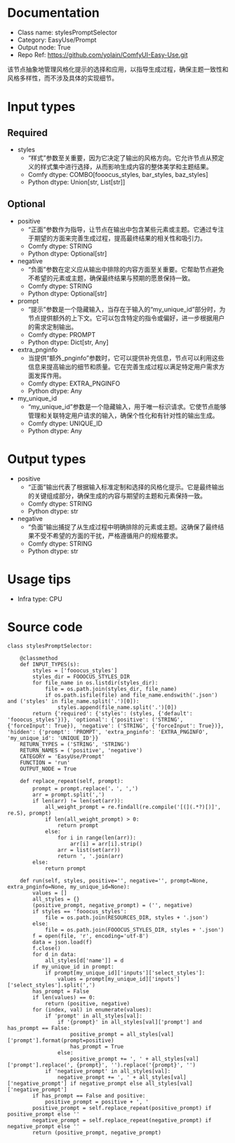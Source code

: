 # Documentation
- Class name: stylesPromptSelector
- Category: EasyUse/Prompt
- Output node: True
- Repo Ref: https://github.com/yolain/ComfyUI-Easy-Use.git

该节点抽象地管理风格化提示的选择和应用，以指导生成过程，确保主题一致性和风格多样性，而不涉及具体的实现细节。

# Input types
## Required
- styles
    - “样式”参数至关重要，因为它决定了输出的风格方向。它允许节点从预定义的样式集中进行选择，从而影响生成内容的整体美学和主题结果。
    - Comfy dtype: COMBO[fooocus_styles, bar_styles, baz_styles]
    - Python dtype: Union[str, List[str]]
## Optional
- positive
    - “正面”参数作为指导，让节点在输出中包含某些元素或主题。它通过专注于期望的方面来完善生成过程，提高最终结果的相关性和吸引力。
    - Comfy dtype: STRING
    - Python dtype: Optional[str]
- negative
    - “负面”参数在定义应从输出中排除的内容方面至关重要。它帮助节点避免不希望的元素或主题，确保最终结果与预期的愿景保持一致。
    - Comfy dtype: STRING
    - Python dtype: Optional[str]
- prompt
    - “提示”参数是一个隐藏输入，当存在于输入的“my_unique_id”部分时，为节点提供额外的上下文。它可以包含特定的指令或偏好，进一步根据用户的需求定制输出。
    - Comfy dtype: PROMPT
    - Python dtype: Dict[str, Any]
- extra_pnginfo
    - 当提供“额外_pnginfo”参数时，它可以提供补充信息，节点可以利用这些信息来提高输出的细节和质量。它在完善生成过程以满足特定用户需求方面发挥作用。
    - Comfy dtype: EXTRA_PNGINFO
    - Python dtype: Any
- my_unique_id
    - “my_unique_id”参数是一个隐藏输入，用于唯一标识请求。它使节点能够管理和关联特定用户请求的输入，确保个性化和有针对性的输出生成。
    - Comfy dtype: UNIQUE_ID
    - Python dtype: Any

# Output types
- positive
    - “正面”输出代表了根据输入标准定制和选择的风格化提示。它是最终输出的关键组成部分，确保生成的内容与期望的主题和元素保持一致。
    - Comfy dtype: STRING
    - Python dtype: str
- negative
    - “负面”输出捕捉了从生成过程中明确排除的元素或主题。这确保了最终结果不受不希望的方面的干扰，严格遵循用户的规格要求。
    - Comfy dtype: STRING
    - Python dtype: str

# Usage tips
- Infra type: CPU

# Source code
```
class stylesPromptSelector:

    @classmethod
    def INPUT_TYPES(s):
        styles = ['fooocus_styles']
        styles_dir = FOOOCUS_STYLES_DIR
        for file_name in os.listdir(styles_dir):
            file = os.path.join(styles_dir, file_name)
            if os.path.isfile(file) and file_name.endswith('.json') and ('styles' in file_name.split('.')[0]):
                styles.append(file_name.split('.')[0])
        return {'required': {'styles': (styles, {'default': 'fooocus_styles'})}, 'optional': {'positive': ('STRING', {'forceInput': True}), 'negative': ('STRING', {'forceInput': True})}, 'hidden': {'prompt': 'PROMPT', 'extra_pnginfo': 'EXTRA_PNGINFO', 'my_unique_id': 'UNIQUE_ID'}}
    RETURN_TYPES = ('STRING', 'STRING')
    RETURN_NAMES = ('positive', 'negative')
    CATEGORY = 'EasyUse/Prompt'
    FUNCTION = 'run'
    OUTPUT_NODE = True

    def replace_repeat(self, prompt):
        prompt = prompt.replace('，', ',')
        arr = prompt.split(',')
        if len(arr) != len(set(arr)):
            all_weight_prompt = re.findall(re.compile('[(](.*?)[)]', re.S), prompt)
            if len(all_weight_prompt) > 0:
                return prompt
            else:
                for i in range(len(arr)):
                    arr[i] = arr[i].strip()
                arr = list(set(arr))
                return ', '.join(arr)
        else:
            return prompt

    def run(self, styles, positive='', negative='', prompt=None, extra_pnginfo=None, my_unique_id=None):
        values = []
        all_styles = {}
        (positive_prompt, negative_prompt) = ('', negative)
        if styles == 'fooocus_styles':
            file = os.path.join(RESOURCES_DIR, styles + '.json')
        else:
            file = os.path.join(FOOOCUS_STYLES_DIR, styles + '.json')
        f = open(file, 'r', encoding='utf-8')
        data = json.load(f)
        f.close()
        for d in data:
            all_styles[d['name']] = d
        if my_unique_id in prompt:
            if prompt[my_unique_id]['inputs']['select_styles']:
                values = prompt[my_unique_id]['inputs']['select_styles'].split(',')
        has_prompt = False
        if len(values) == 0:
            return (positive, negative)
        for (index, val) in enumerate(values):
            if 'prompt' in all_styles[val]:
                if '{prompt}' in all_styles[val]['prompt'] and has_prompt == False:
                    positive_prompt = all_styles[val]['prompt'].format(prompt=positive)
                    has_prompt = True
                else:
                    positive_prompt += ', ' + all_styles[val]['prompt'].replace(', {prompt}', '').replace('{prompt}', '')
            if 'negative_prompt' in all_styles[val]:
                negative_prompt += ', ' + all_styles[val]['negative_prompt'] if negative_prompt else all_styles[val]['negative_prompt']
        if has_prompt == False and positive:
            positive_prompt = positive + ', '
        positive_prompt = self.replace_repeat(positive_prompt) if positive_prompt else ''
        negative_prompt = self.replace_repeat(negative_prompt) if negative_prompt else ''
        return (positive_prompt, negative_prompt)
```